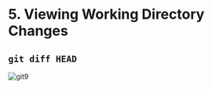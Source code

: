 # 5. Viewing Working Directory Changes

## `git diff HEAD`

![git9](https://user-images.githubusercontent.com/50626798/229418540-10d61538-c293-4983-96d5-959e137b596a.png)
